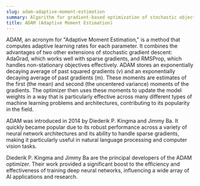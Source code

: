 ```yaml
---
slug: adam-adaptive-moment-estimation
summary: Algorithm for gradient-based optimization of stochastic objective functions, widely used in training DL models.
title: ADAM (Adaptive Moment Estimation)
---
```


ADAM, an acronym for "Adaptive Moment Estimation," is a method that computes adaptive learning rates for each parameter. It combines the advantages of two other extensions of stochastic gradient descent: AdaGrad, which works well with sparse gradients, and RMSProp, which handles non-stationary objectives effectively. ADAM stores an exponentially decaying average of past squared gradients (v) and an exponentially decaying average of past gradients (m). These moments are estimates of the first (the mean) and second (the uncentered variance) moments of the gradients. The optimizer then uses these moments to update the model weights in a way that is particularly effective across many different types of machine learning problems and architectures, contributing to its popularity in the field.

ADAM was introduced in 2014 by Diederik P. Kingma and Jimmy Ba. It quickly became popular due to its robust performance across a variety of neural network architectures and its ability to handle sparse gradients, making it particularly useful in natural language processing and computer vision tasks.

Diederik P. Kingma and Jimmy Ba are the principal developers of the ADAM optimizer. Their work provided a significant boost to the efficiency and effectiveness of training deep neural networks, influencing a wide array of AI applications and research.